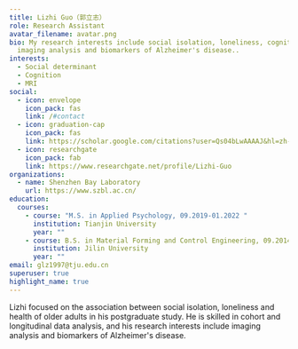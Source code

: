 ```yaml
---
title: Lizhi Guo（郭立志）
role: Research Assistant
avatar_filename: avatar.png
bio: My research interests include social isolation, loneliness, cognition and,
  imaging analysis and biomarkers of Alzheimer's disease..
interests:
  - Social determinant
  - Cognition
  - MRI
social:
  - icon: envelope
    icon_pack: fas
    link: /#contact
  - icon: graduation-cap
    icon_pack: fas
    link: https://scholar.google.com/citations?user=Qs04bLwAAAAJ&hl=zh-CN
  - icon: researchgate
    icon_pack: fab
    link: https://www.researchgate.net/profile/Lizhi-Guo
organizations:
  - name: Shenzhen Bay Laboratory
    url: https://www.szbl.ac.cn/
education:
  courses:
    - course: "M.S. in Applied Psychology, 09.2019-01.2022 "
      institution: Tianjin University
      year: ""
    - course: B.S. in Material Forming and Control Engineering, 09.2014-06.2018
      institution: Jilin University
      year: ""
email: glz1997@tju.edu.cn
superuser: true
highlight_name: true
---
```

Lizhi focused on the association between social isolation, loneliness and health of older adults in his postgraduate study. He is skilled in cohort and longitudinal data analysis, and his research interests include imaging analysis and biomarkers of Alzheimer's disease.